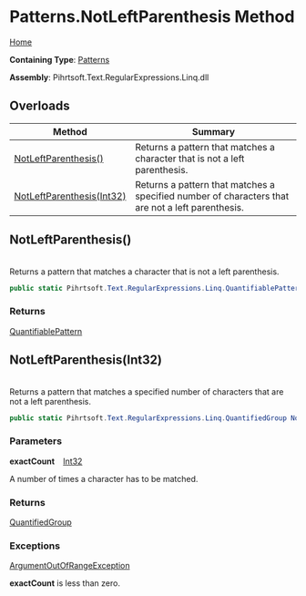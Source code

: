 # Patterns\.NotLeftParenthesis Method

[Home](../../../../../../README.md)

**Containing Type**: [Patterns](../README.md)

**Assembly**: Pihrtsoft\.Text\.RegularExpressions\.Linq\.dll

## Overloads

| Method | Summary |
| ------ | ------- |
| [NotLeftParenthesis()](#Pihrtsoft_Text_RegularExpressions_Linq_Patterns_NotLeftParenthesis) | Returns a pattern that matches a character that is not a left parenthesis\. |
| [NotLeftParenthesis(Int32)](#Pihrtsoft_Text_RegularExpressions_Linq_Patterns_NotLeftParenthesis_System_Int32_) | Returns a pattern that matches a specified number of characters that are not a left parenthesis\. |

## NotLeftParenthesis\(\) <a name="Pihrtsoft_Text_RegularExpressions_Linq_Patterns_NotLeftParenthesis"></a>

\
Returns a pattern that matches a character that is not a left parenthesis\.

```csharp
public static Pihrtsoft.Text.RegularExpressions.Linq.QuantifiablePattern NotLeftParenthesis()
```

### Returns

[QuantifiablePattern](../../QuantifiablePattern/README.md)

## NotLeftParenthesis\(Int32\) <a name="Pihrtsoft_Text_RegularExpressions_Linq_Patterns_NotLeftParenthesis_System_Int32_"></a>

\
Returns a pattern that matches a specified number of characters that are not a left parenthesis\.

```csharp
public static Pihrtsoft.Text.RegularExpressions.Linq.QuantifiedGroup NotLeftParenthesis(int exactCount)
```

### Parameters

**exactCount** &ensp; [Int32](https://docs.microsoft.com/en-us/dotnet/api/system.int32)

A number of times a character has to be matched\.

### Returns

[QuantifiedGroup](../../QuantifiedGroup/README.md)

### Exceptions

[ArgumentOutOfRangeException](https://docs.microsoft.com/en-us/dotnet/api/system.argumentoutofrangeexception)

**exactCount** is less than zero\.

